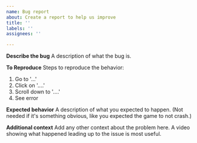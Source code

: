 ```yaml
---
name: Bug report
about: Create a report to help us improve
title: ''
labels: ''
assignees: ''

---
```


**Describe the bug**
A description of what the bug is.

**To Reproduce**
Steps to reproduce the behavior:
1. Go to '...'
2. Click on '....'
3. Scroll down to '....'
4. See error

**Expected behavior**
A description of what you expected to happen. (Not needed if it's something obvious, like you expected the game to not crash.)

**Additional context**
Add any other context about the problem here. A video showing what happened leading up to the issue is most useful.